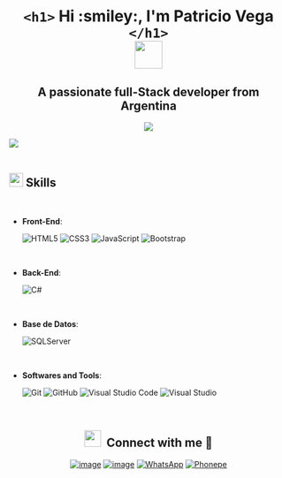<h1 align="center">
  <code>&lt;h1&gt;</code> 
  <b>Hi :smiley:, I'm Patricio Vega</b>
  <code>&lt;/h1&gt;</code>
  <br>
   <img src="https://media.giphy.com/media/hvRJCLFzcasrR4ia7z/giphy.gif" width="50">
</h1>


<h2 align="center">A passionate full-Stack developer from Argentina</h2>
<p align="center">
 <img src="https://readme-typing-svg.herokuapp.com/?lines=Welcome+to+my+GitHub+Profile!&center=true&width=360&height=30">
</p>

<img src="https://user-images.githubusercontent.com/73097560/115834477-dbab4500-a447-11eb-908a-139a6edaec5c.gif"><br><br>

## <img src="https://media2.giphy.com/media/QssGEmpkyEOhBCb7e1/giphy.gif?cid=ecf05e47a0n3gi1bfqntqmob8g9aid1oyj2wr3ds3mg700bl&rid=giphy.gif" width ="25"><b> Skills</b>
<br>

<p align="center">
    
- **Front-End**:

   ![HTML5](https://img.shields.io/badge/HTML5%20-%23E34F26.svg?style=for-the-badge&logo=html5&logoColor=white)
   ![CSS3](https://img.shields.io/badge/CSS%20-%231572B6.svg?style=for-the-badge&logo=css3&logoColor=white)
   ![JavaScript](https://img.shields.io/badge/JavaScript%20-%23F7DF1E.svg?style=for-the-badge&logo=javascript&logoColor=black)
   ![Bootstrap](https://img.shields.io/badge/bootstrap-%238511FA.svg?style=for-the-badge&logo=bootstrap&logoColor=white)
 

<br>

- **Back-End**:


   ![C#](https://img.shields.io/badge/c%23-%23239120.svg?style=for-the-badge&logo=csharp&logoColor=white)

  <br>

- **Base de Datos**:

   ![SQLServer](https://img.shields.io/badge/MySQL-005C84?style=for-the-badge&logo=mysql&logoColor=white)
  
<br>

- **Softwares and Tools**:

    
    ![Git](https://img.shields.io/badge/git-%23F05033.svg?style=for-the-badge&logo=git&logoColor=white)
    ![GitHub](https://img.shields.io/badge/github-%23121011.svg?style=for-the-badge&logo=github&logoColor=white)
    ![Visual Studio Code](https://img.shields.io/badge/Visual%20Studio%20Code-0078d7.svg?style=for-the-badge&logo=visual-studio-code&logoColor=white)
    ![Visual Studio](https://img.shields.io/badge/Visual%20Studio-5C2D91.svg?style=for-the-badge&logo=visual-studio&logoColor=white)
  
   
<br>

</p>
<h2 align="center" > <img src="https://media.giphy.com/media/iY8CRBdQXODJSCERIr/giphy.gif" width="30" height="30" style="margin-right: 10px;">Connect with me 🤝 </h2>
<div align="center">
 
[![image](https://img.shields.io/badge/Instagram-E4405F?style=for-the-badge&logo=instagram&logoColor=white)](https://www.instagram.com/Patricio_vega04/?next=%2F)
[![image](https://img.shields.io/badge/Gmail-D14836?style=for-the-badge&logo=gmail&logoColor=white)](mailto:patriciovega037@gmail.com)
[![WhatsApp](https://img.shields.io/badge/WhatsApp-25D366?style=for-the-badge&logo=whatsapp&logoColor=white)](https://wa.me/543562458323)
[![Phonepe](https://img.shields.io/badge/Portafolio-54039A?style=for-the-badge&logoColor=white)](https://porfolio-eta-pink.vercel.app/)
</div>
